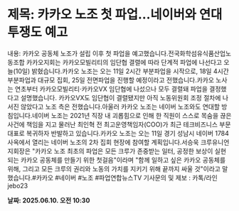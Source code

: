 # **제목: 카카오 노조 첫 파업…네이버와 연대 투쟁도 예고**

  내용: 카카오 공동체 노조가 설립 이후 첫 파업을 예고했습니다.전국화학섬유식품산업노동조합 카카오지회는 카카오모빌리티의 임단협 결렬에 따라 단계적 파업에 나선다고 오늘(10일) 밝혔습니다.카카오 노조는 오는 11일 2시간 부분파업을 시작으로, 18일 4시간 부분파업과 대규모 집회, 25일 전면파업을 진행할 예정이라고 전했습니다.카카오 노사는 연초부터 카카오모빌리티·카카오VX 임단협에 나섰으나 모두 결렬돼 파업을 결정했다고 설명했습니다. 카카오VX도 임단협이 결렬됐지만 아직 노동위원회 조정 절차에 나서진 않았다고 노조 측은 전했습니다.아울러 카카오 노조는 네이버 노조와도 연대할 방침입니다.네이버 노조는 2021년 직장 내 괴롭힘으로 인해 한 직원이 스스로 목숨을 끊은 사건에 책임을 지고 물러난 최인혁 전 최고운영책임자(COO)가 최근 테크비즈니스 부문 대표로 복귀하자 반발하고 있습니다.카카오 노조는 오는 11일 경기 성남시 네이버 1784 사옥에서 열리는 네이버 노조의 2차 집회 현장에 참여할 계획입니다.서승욱 크루유니언 지회장은 "카카오 노조 최초의 파업은 모든 크루가 존중받는 일터, 공정한 보상이 실현되는 카카오 공동체를 만들기 위한 첫걸음"이라며 "함께 일하고 싶은 카카오 공동체를 위해, 그리고 모든 크루의 권리와 노동의 가치를 지키기 위해 끝까지 싸울 것"이라고 말했습니다.#카카오 #네이버 #노조 #파업연합뉴스TV 기사문의 및 제보 : 카톡/라인 jebo23

  **날짜: 2025.06.10. 오전 10:30**